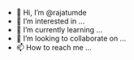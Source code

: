 - 👋 Hi, I’m @rajatumde
- 👀 I’m interested in ...
- 🌱 I’m currently learning ...
- 💞️ I’m looking to collaborate on ...
- 📫 How to reach me ...

<!---
rajatumde/rajatumde is a ✨ special ✨ repository because its `README.md` (this file) appears on your GitHub profile.
You can click the Preview link to take a look at your changes.
--->
